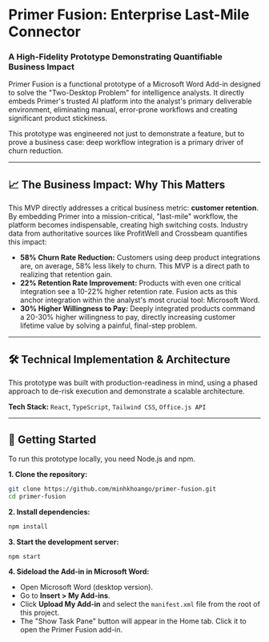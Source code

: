 # Primer Fusion: Enterprise Last-Mile Connector

### A High-Fidelity Prototype Demonstrating Quantifiable Business Impact

Primer Fusion is a functional prototype of a Microsoft Word Add-in designed to solve the "Two-Desktop Problem" for intelligence analysts. It directly embeds Primer's trusted AI platform into the analyst's primary deliverable environment, eliminating manual, error-prone workflows and creating significant product stickiness.

This prototype was engineered not just to demonstrate a feature, but to prove a business case: deep workflow integration is a primary driver of churn reduction.

---

## 📈 The Business Impact: Why This Matters

This MVP directly addresses a critical business metric: **customer retention**. By embedding Primer into a mission-critical, "last-mile" workflow, the platform becomes indispensable, creating high switching costs. Industry data from authoritative sources like ProfitWell and Crossbeam quantifies this impact:

* **58% Churn Rate Reduction:** Customers using deep product integrations are, on average, 58% less likely to churn. This MVP is a direct path to realizing that retention gain.
* **22% Retention Rate Improvement:** Products with even one critical integration see a 10-22% higher retention rate. Fusion acts as this anchor integration within the analyst's most crucial tool: Microsoft Word.
* **30% Higher Willingness to Pay:** Deeply integrated products command a 20-30% higher willingness to pay, directly increasing customer lifetime value by solving a painful, final-step problem.

---

## 🛠️ Technical Implementation & Architecture

This prototype was built with production-readiness in mind, using a phased approach to de-risk execution and demonstrate a scalable architecture.

**Tech Stack:** `React`, `TypeScript`, `Tailwind CSS`, `Office.js API`

---

## 🚀 Getting Started

To run this prototype locally, you need Node.js and npm.

**1. Clone the repository:**

```bash
git clone https://github.com/minhkhoango/primer-fusion.git
cd primer-fusion
```

**2. Install dependencies:**

```bash
npm install
```

**3. Start the development server:**

```bash
npm start
```

**4. Sideload the Add-in in Microsoft Word:**

* Open Microsoft Word (desktop version).
* Go to **Insert > My Add-ins**.
* Click **Upload My Add-in** and select the `manifest.xml` file from the root of this project.
* The "Show Task Pane" button will appear in the Home tab. Click it to open the Primer Fusion add-in.